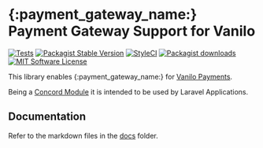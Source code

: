 # {:payment_gateway_name:} Payment Gateway Support for Vanilo

[![Tests](https://img.shields.io/github/actions/workflow/status/{:github_repo_path:}/tests.yml?branch=master&style=flat-square)](https://github.com/{:github_repo_path:}/actions?query=workflow%3Atests)
[![Packagist Stable Version](https://img.shields.io/packagist/v/{:composer_vendor:}/{:composer_package_name:}.svg?style=flat-square&label=stable)](https://packagist.org/packages/{:composer_vendor:}/{:composer_package_name:})
[![StyleCI](https://styleci.io/repos/{:style_ci_id:}/shield?branch=master)](https://styleci.io/repos/{:style_ci_id:})
[![Packagist downloads](https://img.shields.io/packagist/dt/{:composer_vendor:}/{:composer_package_name:}.svg?style=flat-square)](https://packagist.org/packages/{:composer_vendor:}/{:composer_package_name:})
[![MIT Software License](https://img.shields.io/badge/license-MIT-blue.svg?style=flat-square)](LICENSE)

This library enables {:payment_gateway_name:} for [Vanilo Payments](https://vanilo.io/docs/master/payments).

Being a [Concord Module](https://konekt.dev/concord/1.x/modules) it is intended to be used by Laravel Applications.

## Documentation

Refer to the markdown files in the [docs](docs/) folder.

